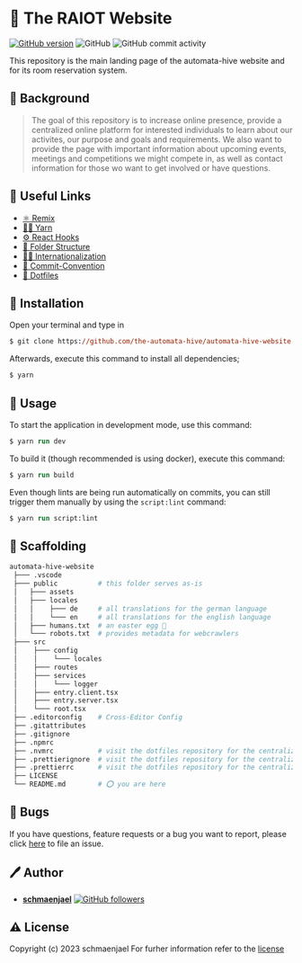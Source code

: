 # 🧾 The RAIOT Website

[![GitHub version](https://img.shields.io/badge/version-v1.0.0-blue.svg)](https://github.com/the-automata-hive/automata-hive-website.git)
![GitHub](https://img.shields.io/github/license/the-automata-hive/automata-hive-website)
![GitHub commit activity](https://img.shields.io/github/commit-activity/y/the-automata-hive/automata-hive-website?color=yellowgreen)

This repository is the main landing page of the automata-hive website and for its room reservation system.

## 📖 Background

> The goal of this repository is to increase online presence, provide a centralized online platform for interested individuals to learn about our activites, our purpose and goals and requirements. We also want to provide the page with important information about upcoming events, meetings and competitions we might compete in, as well as contact information for those wo want to get involved or have questions.

## 📎 Useful Links

- [⚛️ Remix](https://remix.run/)
- [🐱‍💻 Yarn](https://yarnpkg.com/)
- [⚙️ React Hooks](https://www.robinwieruch.de/react-hooks)
- [📁 Folder Structure](https://remix.run/docs/en/v1/api/conventions)
- [🐱‍💻 Internationalization](https://www.i18next.com/overview/getting-started)
- [🧬 Commit-Convention](https://www.conventionalcommits.org/en/v1.0.0/)
- [🧾 Dotfiles](https://github.com/the-automata-hive/automata-hive-dotfiles)

## 🔽 Installation

Open your terminal and type in

```ps
$ git clone https://github.com/the-automata-hive/automata-hive-website.git
```

Afterwards, execute this command to install all dependencies;

```ps
$ yarn
```

## 🚀 Usage

To start the application in development mode, use this command:

```ps
$ yarn run dev
```

To build it (though recommended is using docker), execute this command:

```ps
$ yarn run build
```

Even though lints are being run automatically on commits, you can still trigger them manually by using the `script:lint` command:

```ps
$ yarn run script:lint
```

## 📁 Scaffolding

```sh
automata-hive-website
 ├─── .vscode
 ├─── public          # this folder serves as-is
 │   ├─── assets
 │   ├─── locales
 │   │    ├─── de     # all translations for the german language
 │   │    └─── en     # all translations for the english language
 │   ├─── humans.txt  # an easter egg 🐇
 │   └─── robots.txt  # provides metadata for webcrawlers
 ├─── src
 │    ├─── config
 │    │    └─── locales
 │    ├─── routes
 │    ├─── services
 │    │    └─── logger
 │    ├─── entry.client.tsx
 │    ├─── entry.server.tsx
 │    └─── root.tsx
 ├── .editorconfig    # Cross-Editor Config
 ├── .gitattributes
 ├── .gitignore
 ├── .npmrc
 ├── .nvmrc           # visit the dotfiles repository for the centralized config
 ├── .prettierignore  # visit the dotfiles repository for the centralized config
 ├── .prettierrc      # visit the dotfiles repository for the centralized config
 ├── LICENSE
 └── README.md        # ⭕ you are here
```

## 🐛 Bugs

If you have questions, feature requests or a bug you want to report, please click
[here](https://github.com/the-automata-hive/automata-hive-website/issues) to file an issue.

## 🖊️ Author

- [**schmaenjael**](https://github.com/schmaenjael) [![GitHub followers](https://img.shields.io/github/followers/schmaenjael.svg?style=social)](https://github.com/schmaenjael)

## ⚠️ License

Copyright (c) 2023 schmaenjael
For furher information refer to the [license](https://github.com/the-automata-hive/automata-hive-website/blob/master/LICENSE)
